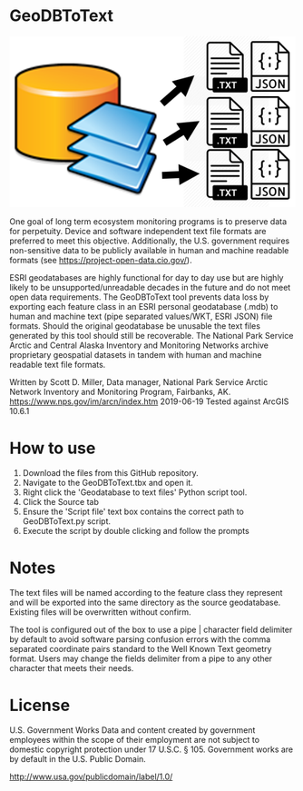 # GeoDBToText
![GeoDBToText icon](GeoDBToText.png "Geodatabase to text files")

One goal of long term ecosystem monitoring programs is to preserve data for perpetuity. Device and software independent text file formats are preferred to meet this objective.  Additionally, the U.S. government requires non-sensitive data to be publicly available in human and machine readable formats (see https://project-open-data.cio.gov/).

ESRI geodatabases are highly functional for day to day use but are highly likely to be unsupported/unreadable decades in the future and do not meet open data requirements. The GeoDBToText tool prevents data loss by exporting each feature class in an ESRI personal geodatabase (.mdb) to human and machine text (pipe separated values/WKT, ESRI JSON) file formats. Should the original geodatabase be unusable the text files generated by this tool should still be recoverable. The National Park Service Arctic and Central Alaska Inventory and Monitoring Networks archive proprietary geospatial datasets in tandem with human and machine readable text file formats.

Written by Scott D. Miller, Data manager, National Park Service Arctic Network Inventory and Monitoring Program, Fairbanks, AK.
https://www.nps.gov/im/arcn/index.htm
2019-06-19
Tested against ArcGIS 10.6.1

# How to use
1. Download the files from this GitHub repository.
2. Navigate to the GeoDBToText.tbx and open it.
3. Right click the 'Geodatabase to text files' Python script tool.
4. Click the Source tab
5. Ensure the 'Script file' text box contains the correct path to GeoDBToText.py script.
6. Execute the script by double clicking and follow the prompts

# Notes
The text files will be named according to the feature class they represent and will be exported into the same directory as the source geodatabase. Existing files will be overwritten without confirm.

The tool is configured out of the box to use a pipe | character field delimiter by default to avoid software parsing confusion errors with the comma separated coordinate pairs standard to the Well Known Text geometry format. Users may change the fields delimiter from a pipe to any other character that meets their needs.

# License
U.S. Government Works
Data and content created by government employees within the scope of their employment are not subject to domestic copyright protection under 17 U.S.C. § 105. Government works are by default in the U.S. Public Domain. 

http://www.usa.gov/publicdomain/label/1.0/
